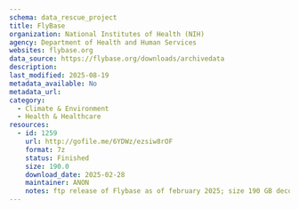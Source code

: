 ```yaml
---
schema: data_rescue_project 
title: FlyBase
organization: National Institutes of Health (NIH)
agency: Department of Health and Human Services
websites: flybase.org
data_source: https://flybase.org/downloads/archivedata
description: 
last_modified: 2025-08-19
metadata_available: No
metadata_url: 
category:
  - Climate & Environment 
  - Health & Healthcare 
resources:
  - id: 1259
    url: http://gofile.me/6YDWz/ezsiw8rOF
    format: 7z
    status: Finished
    size: 190.0
    download_date: 2025-02-28
    maintainer: ANON
    notes: ftp release of Flybase as of february 2025; size 190 GB decompressed
---
```

